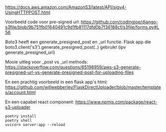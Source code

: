 

https://docs.aws.amazon.com/AmazonS3/latest/API/sigv4-UsingHTTPPOST.html

Voorbeeld code voor pre-signed url: https://github.com/codingjoe/django-s3file/blob/9b751fb01640491c9d1fb81117dfd0b7f36188cf/s3file/forms.py#L56

Boto3 heeft een generate_presigned_post en _url functie.
Flask app die boto3.client('s3').generate_presigned_post(..) gebruikt
(ipv generate_presigned_url)

Mooie uitleg voor _post vs _url methods: https://stackoverflow.com/questions/65198959/aws-s3-generate-presigned-url-vs-generate-presigned-post-for-uploading-files

En een prachtig voorbeeld in een flask app's html: https://github.com/willwebberley/FlaskDirectUploader/blob/master/templates/account.html

En een capabel react component: https://www.npmjs.com/package/react-s3-uploader



```
poetry install
poetry shell
uvicorn server:app --reload
```
